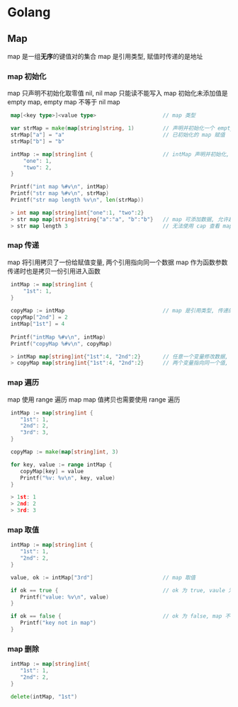 # Golang

## Map

map 是一组**无序**的键值对的集合
map 是引用类型, 赋值时传递的是地址

### map 初始化

map 只声明不初始化取零值 nil, nil map 只能读不能写入
map 初始化未添加值是 empty map, empty map 不等于 nil map

```go
 map[<key type>]<value type>                     // map 类型

 var strMap = make(map[string]string, 1)         // 声明并初始化一个 empty map, map 容量为 2
 strMap["a"] = "a"                               // 已初始化的 map 赋值
 strMap["b"] = "b"

 intMap := map[string]int {                      // intMap 声明并初始化, 并赋值
     "one": 1,
     "two": 2,
 }

 Printf("int map %#v\n", intMap)
 Printf("str map %#v\n", strMap)
 Printf("str map length %v\n", len(strMap))

 > int map map[string]int{"one":1, "two":2}      
 > str map map[string]string{"a":"a", "b":"b"}   // map 可添加数据, 允许超过容量
 > str map length 3                              // 无法使用 cap 查看 map 容量, 可以使用 len 查看长度
```

### map 传递

map 将引用拷贝了一份给赋值变量, 两个引用指向同一个数据
map 作为函数参数传递时也是拷贝一份引用进入函数

```go
 intMap := map[string]int {
     "1st": 1,
 }
 
 copyMap := intMap                               // map 是引用类型, 传递的是引用并非数据的拷贝
 copyMap["2nd"] = 2                                                  
 intMap["1st"] = 4                               
 
 Printf("intMap %#v\n", intMap)
 Printf("copyMap %#v\n", copyMap)

 > intMap map[string]int{"1st":4, "2nd":2}       // 任意一个变量修改数据, 两个变量都会同步修改
 > copyMap map[string]int{"1st":4, "2nd":2}      // 两个变量指向同一个值, 结果一致
```

### map 遍历

map 使用 range 遍历 map
map 值拷贝也需要使用 range 遍历

```go
 intMap := map[string]int {
    "1st": 1,
    "2nd": 2,
    "3rd": 3,
 } 

 copyMap := make(map[string]int, 3)

 for key, value := range intMap {
    copyMap[key] = value
    Printf("%v: %v\n", key, value)
 }

 > 1st: 1
 > 2nd: 2
 > 3rd: 3
```

### map 取值

```go
 intMap := map[string]int {
    "1st": 1,
    "2nd": 2,
 } 

 value, ok := intMap["3rd"]                      // map 取值

 if ok == true {                                 // ok 为 true, vaule 为对应 key 的值
    Printf("value: %v\n", value)
 }

 if ok == false {                                // ok 为 false, map 不存在 key, value 为类型零值
    Printf("key not in map")
 }
```

### map 删除

```go
 intMap := map[string]int{
    "1st": 1,
    "2nd": 2,
 }

 delete(intMap, "1st")
```